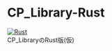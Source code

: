 # CP_Library-Rust

[![Rust](https://github.com/VvyLw/CP_Library-Rust/actions/workflows/rust.yml/badge.svg)](https://github.com/VvyLw/CP_Library-Rust/actions/workflows/rust.yml)  
CP_LibraryのRust版(仮)